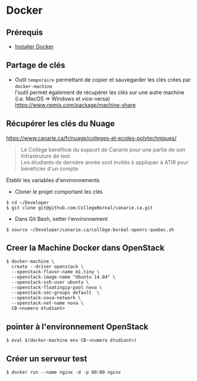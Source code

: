 # Docker

## Prérequis

* [Installer Docker](https://docs.docker.com/engine/getstarted/step_one/#step-1-get-docker)   

## Partage de clés

* Outil `temporaire` permettant de copier et sauvegarder les clés crées par `docker-machine`  
  l'outil permet également de récupérer les clés sur une autre machine (i.e. MacOS => Windows et vice-versa)   
https://www.npmjs.com/package/machine-share

## Récupérer les clés du Nuage

  https://www.canarie.ca/fr/nuage/colleges-et-ecoles-polytechniques/
  
  > Le Collège bénéficie du support de Canarie pour une partie de son Infrastruture de test.  
  > Les étudiants de derniére année sont invités à appliquer à ATIR pour bénéficier d'un compte

Établir les variables d'environnements

* Cloner le projet comportant les clés
```
$ cd ~/Developer
$ git clone git@github.com:CollegeBoreal/canarie.ca.git
```

* Dans Git Bash, setter l'environnement
```
$ source ~/Developer/canarie.ca/collège-boréal-openrc-quebec.sh
```

## Creer la Machine Docker dans OpenStack

```
$ docker-machine \
  create --driver openstack \
  --openstack-flavor-name m1.tiny \
  --openstack-image-name "Ubuntu 14.04" \
  --openstack-ssh-user ubuntu \
  --openstack-floatingip-pool nova \
  --openstack-sec-groups default  \
  --openstack-nova-network \
  --openstack-net-name nova \
  CB-<numero étudiant>
  ```

## pointer à l'environnement OpenStack

```
$ eval $(docker-machine env CB-<numero étudiant>)
```

## Créer un serveur test

```
$ docker run --name nginx -d -p 80:80 nginx
```
